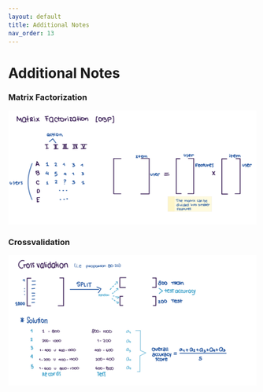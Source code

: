 ```yaml
---
layout: default
title: Additional Notes
nav_order: 13
---
```


# Additional Notes

### Matrix Factorization
![matrix](content/notes/crossv_notes.jpg)

### Crossvalidation
![crossvalidation](content/notes/matrix_notes.jpg)
